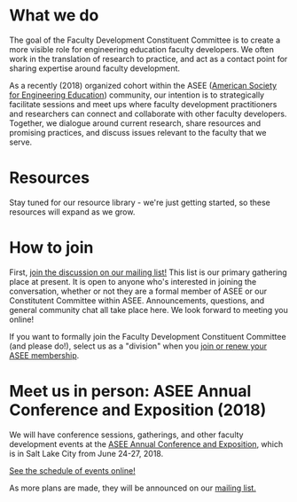 What we do
=============

The goal of the Faculty Development Constituent Committee is to create a more visible role for engineering education faculty developers. We often work in the translation of research to practice, and act as a contact point for sharing expertise around faculty development.

As a recently (2018) organized cohort within the ASEE ([American Society for Engineering Education](http://asee.org)) community, our intention is to strategically facilitate sessions and meet ups where faculty development practitioners and researchers can connect and collaborate with other faculty developers. Together, we dialogue around current research, share resources and promising practices, and discuss issues relevant to the faculty that we serve.

Resources 
==========================

Stay tuned for our resource library - we're just getting started, so these resources will expand as we grow.

How to join
=============

First, [join the discussion on our mailing list!](https://groups.google.com/forum/#!forum/engr-pod) This list is our primary gathering place at present. It is open to anyone who's interested in joining the conversation, whether or not they are a formal member of ASEE or our Constitutent Committee within ASEE. Announcements, questions, and general community chat all take place here. We look forward to meeting you online!

If you want to formally join the Faculty Development Constituent Committee (and please do!), select us as a "division" when you [join or renew your ASEE membership](https://www.asee.org/about-us/types-of-membership/individual-membership).

Meet us in person: ASEE Annual Conference and Exposition (2018)
================================================================

We will have conference sessions, gatherings, and other faculty development events at the [ASEE Annual Conference and Exposition](https://www.asee.org/conferences-and-events/conferences/annual-conference/2018), which is in Salt Lake City from June 24-27, 2018.

[See the schedule of events online!](http://bit.ly/2018ASEE_conf-sessions)

As more plans are made, they will be announced on our [mailing list.](https://groups.google.com/forum/#!forum/engr-pod)
